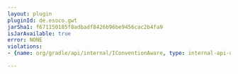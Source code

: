 ```yaml
---
layout: plugin
pluginId: de.esoco.gwt
jarSha1: f671150185f8adbadf8426b96be9456cac2b4fa9
isJarAvailable: true
error: NONE
violations:
- {name: org/gradle/api/internal/IConventionAware, type: internal-api-usage}

---
```

